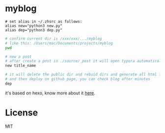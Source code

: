 # myblog
```
# set alias in ~/.zhsrc as follows:
alias new="python3 new.py"
alias dep="python3 dep.py"
```

```bash
# confirm current dir is /xxx/xxx/.../myblog
# like this: /Users/mac/Documents/projects/myblog
pwd 

# new a post
# after create a post in ./source/_post it will open typora automatically
new title_name  

# it will delete the public dir and rebuid dirs and generate all html files
# and then deploy on github page, you can check blog after minutes 
dep
```

it's based on hexo, know more about it [here](https://hexo.io).

# License
MIT



